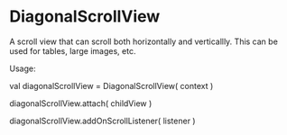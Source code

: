 # DiagonalScrollView

A scroll view that can scroll both horizontally and verticallly. This can be used for tables, large images, etc.

Usage:

val diagonalScrollView = DiagonalScrollView( context )

diagonalScrollView.attach( childView )

diagonalScrollView.addOnScrollListener( listener )
